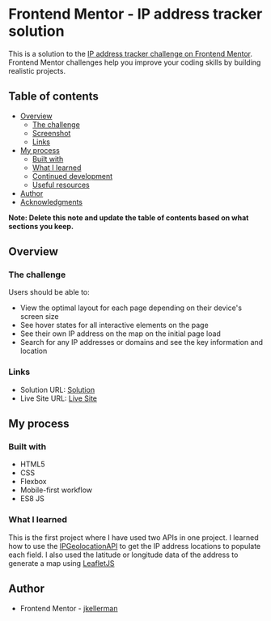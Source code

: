 # Frontend Mentor - IP address tracker solution

This is a solution to the [IP address tracker challenge on Frontend Mentor](https://www.frontendmentor.io/challenges/ip-address-tracker-I8-0yYAH0). Frontend Mentor challenges help you improve your coding skills by building realistic projects.

## Table of contents

- [Overview](#overview)
  - [The challenge](#the-challenge)
  - [Screenshot](#screenshot)
  - [Links](#links)
- [My process](#my-process)
  - [Built with](#built-with)
  - [What I learned](#what-i-learned)
  - [Continued development](#continued-development)
  - [Useful resources](#useful-resources)
- [Author](#author)
- [Acknowledgments](#acknowledgments)

**Note: Delete this note and update the table of contents based on what sections you keep.**

## Overview

### The challenge

Users should be able to:

- View the optimal layout for each page depending on their device's screen size
- See hover states for all interactive elements on the page
- See their own IP address on the map on the initial page load
- Search for any IP addresses or domains and see the key information and location

### Links

- Solution URL: [Solution](https://github.com/jkellerman/ip-address-tracker-master)
- Live Site URL: [Live Site](https://jkellerman.github.io/ip-address-tracker-master/)

## My process

### Built with

- HTML5
- CSS
- Flexbox
- Mobile-first workflow
- ES8 JS

### What I learned

This is the first project where I have used two APIs in one project. I learned how to use the [IPGeolocationAPI](https://geo.ipify.org/) to get the IP address locations to populate each field. I also used the latitude or longitude data of the address to generate a map using [LeafletJS](https://leafletjs.com/)

## Author

- Frontend Mentor - [jkellerman](https://www.frontendmentor.io/profile/jkellerman)
